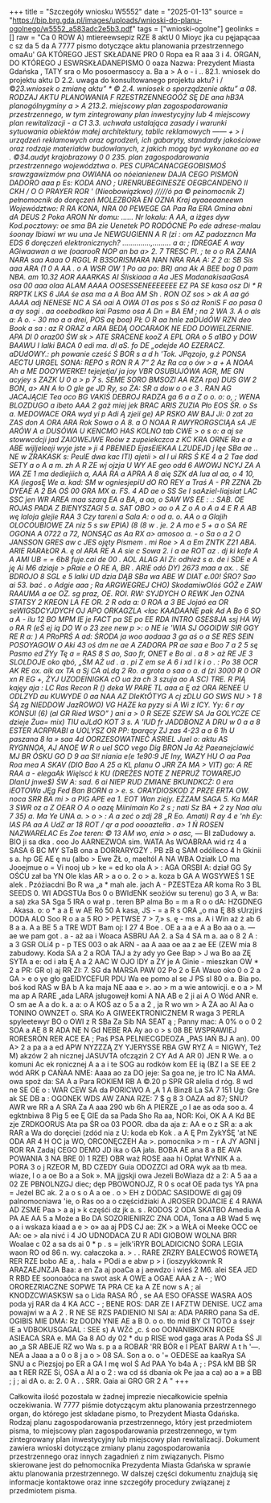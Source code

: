 +++
title = "Szczegóły wniosku W5552"
date = "2025-01-13"
source = "https://bip.brg.gda.pl/images/uploads/wnioski-do-planu-ogolnego/w5552_a583adc2e5b3.pdf"
tags = ["wnioski-ogolne"]
geolinks = []
raw = "Ca 0 ROW A) mtiereewsepiz RZE 8 aktU 0 Mioyc jka cu pęjapącaa c sz da 5 da  A 7777 pismo dotyczące aktu planowania przestrzennego    omaAu' GA KTÓREGO JEST SKŁADANE PRO 0 Ropa ea R aaa 3 i  4. ORGAN, DO KTÓREGO J ESWRSKŁADANEPISMO 0 oaza  Nazwa: Prezydent Miasta Gdańska  , TATY sra o Mo posoermasccy a. Ba a > A o - i .. 82.1. wniosek do projektu aktu D 2.2. uwaga do konsultowanego projektu aktu? i /  ©_23.wniosek o zmianę aktu” * © 2.4. wniosek o sporządzenie aktu” a 08. RODZAJ AKTU PLANOWANIA F RZESTRZENNEGOÓŻ SĘ DE ana   hB3A  planogólnygminy a > A 213.2. miejscowy plan zagospodarowania przestrzennego, w tym zintegrowany plan inwestycyjny lub 4 miejscowy plan rewitalizacji - a C1 3.3. uchwała ustalająca zasady i warunki sytuowania obiektów małej architektury, tablic reklamowych —— + > i urządzeń reklamowych oraz ogrodzeń, ich gabaryty, standardy jakościowe oraz rodzaje materiałów budowlanych, z jakich mogą być wykonane  ao ea . ©34.audyt krajobrazowy 0 0 235. plan zagospodarowania przestrzennego województwa o. PES CUPACANACGEGOBISMOŚ srawzgawizmów pna OWIANA oo  nóeianienew DAJA CEGO PISMOŃ DADORO aaa p Es: KODA ANO ;  URENRUBEGINESZE OEGBCANDENO II CKH / O O PRAYER ROR ' (Nieobowiązkwo)  /////ó  pa © peinomocnik Z) pełnomocnik do doręczeń  MOLEZBORA EN OZNA Kraj ayaaeaaneewn Województwo: R RA KONA, NRA 00 PEWEGE GA Paa Ra ERA Gmina obni dA DEUS 2 Poka ARON Nr domu: ...... Nr lokalu: A AA, a iżges dyw Kod.pocztowy: oe sma BA zie Uenetek PO RODÓCNE Po ede adrese-malau śoonay  lbiawi wr wu una Je NEWGUGIENN A R (zi : om AZ padozzncn Ma EDS 6 doręczeń elektronicznych? ..............,.........  a a: ;  IDREGAE A way AGiwaawan a we (oaarooR NOP an ba a>  2. 7 TRESC PI. ; te o o RA ZANA NARA saa Aaaa O RGGL R B3SORISMARA NAN NRA RAA A: Z 2 a: SB Sis aaa ARA (1 0 A AA . o A WSR OW 1 Po aa po: BR) ana Ak A BEE bog 0 pam NBA. am 10.32 AOR AAARKAS AI Śliskiaaa a Aa JES MadanakisaaGasA osa 00 aaa olaa ALAM AAAA OOSESSENEEEEEEE EZ PA SE kasa osz Di * R RRPTK LKS 6 JAA śe asa ma a A Boa AM Sh . RON OZ sos > ak A aa gó AAAA adj NENESE NC A SA oai A OWA 01  as pos s Só aż RoniS F ao pasa 0 a ay sogi . aa ooebodkao kai Pasmo osa A Dn = BA EM ; na 2 WA 3. A o als a: A o. - 30 mo a a drei, POS aę boa) PŁ  O R aa hnle zaDUdÓW RZN deo Book a sa : az R ORAZ a ARA BEDĄ OOCARAOK NE EDO DOWIELZERNIE. APA DI 0 oraz00 ŚW sk > ATE SRACENE kooZ A EPL ORA o 5 a1BO y DOW BAAWU I lalki BACA 0 edi ma. dl aS. fo DE „odejde AO EZERACZ. aDUdOWY.: ph powanie cześć Ś BOR s a d h 'Tok. JPązojo, g.ż PONSA AECTU URGEL SONA: REPO s RON R A 7” 2 Az Ra ca o ów > a + A NOAA Ah a ME DOOYWERKE! tejejetja/ ja joy VBR OSUBUJÓWA AGR, ME GN acyjey s ZAZK U 0 a > p 7 s. SEME SORO BMSOZI AA RZA rpa) DUS GW 2 BON, a> AN A ło O gle ge JD Ry, so ŻA: SR a dow o o e 3 . RAN AG JACAJĄCIE Tea oco BG VAKIŚ DEBROJ RADZA ga 6 a a Z o o. o: o, ; WENA BLOZDUGO a ibeto AAA 2 gaż miej jek BRAC ARIS ZUZIA Pło EOS ŚR. o Ss a. MEDOWACE ORA wyd yi p Adi Ą zjeii ge) AP RSKO AW BAJ Ji: 0 zat za ZAS don A ORA ARA Rok Sowa o A 8. a O NOAA R AWYRORGSCIĄA sA JE ARÓW A a DUSÓWA U KENCMO HAS KOLNO tab CWE > o s o: a aj se stowwcdcji jad ZAIOWEJWE Roów z zupeiekczca z KC KRA ORNE Ra e a  ABE wijljeleeji wyje jste » ji 4 PBENIED EjasEIEKAA LZUDEJD j lęe SBa ae .. NE w ZRAKASK s: PeulE dwa kac ITI) ajetii > al l ui RRS Ś KE 4 a 2 Tae dad  SETY a o A a m. zh A R ZE wj ojzja U WY  AE geo odd 6 AWOWJ NCYJ ZA A WA ZE 1 ma dediejiich a, AAA RA a APRA A 8 aię SZK dA lua al aa, o 4 10, KA (iegosĘ We a. kad: SM w ogniesjepiU dO RO REY a Traś A - PR ZZNA Zb DYEAE A 2 BA OŚ 00 GRA MX a. FS. 4 AD ae o SS Se I saAziel-liajsiat LAC SSC jen WR AREA maa szarą EA a BA, a aa, o SAW WS EE : .: SAB. OE ROJAS PADA Z BIENYSZAGI 5 a. SAT OBO > ao o A Z o A o A  a 4 E R A AB wę laloja glejie RAA 3 Czy tareni a Sala A: o od a. o. AA o  a  Glajih OLOCOUBIOWE ZA niz 5 s sw EPIA) (8 (8 w . je. 2 A mo e 5 + a  o  SA RE OGONA A 0722 a 72, NONSĄC as Aa RX a> amosoo a.  - o Sa o a 2 O JANSSON GRES aw c JES ojęty Pismem . mi Roe > A a  Em ZNTK Z21 ABA. ARIE RARAŁOR A. ę  ol ARA RE A A sie c Sowa 2. i a ae ROT az  . dj ki kofe A A AMI UB = = 6b8 fuje.cai de 00 . AOL ALAG AI Zi: odhież  s a. de i SDE e A ję Ai M6 dziaje > pRaie e O RE A, BR . ARIE odó DY) 2673 maa a ax. . SE BDROJO  8 SGL e  5 lalki UD dzia DĄB SBa wa ABE W DIAT e.00! ŚRO? Sao ai 53. bać . o Adgie aaa ; Ra ARGWEGREJ CHO) SkodamiwOlóś GÓŻ e ZAW RAAUMA a oe OZ. sg praz, OE. ROI. RW: SYJDYCH O  REWK Jen OZNA STATSY 2 KREON LA FE OR. 2 R oda a: 0 ROA a 3  BE Jojaó ea OR seWIGSDCYJDYCH OJ APO ORKAGZLA <łac KAADAANE pak Ad A Bo 6 SO a A - ilu 12 BO MPM IE je FACT pa SE po EE RDA INTRO GSES8JA ssj HA Wj o RA R (eŚ ej ią DO W o 23 zee new p >: o NE ie 'WIA SJ OGOIDW SIR GGY RE R a: ) A PRoPRŚ A ad: ŚRODA ja woo aodaaa 3 ga aś o a SE RES SEIN POSOYAGOW O Aki 43 oś dm ne ae A ZADORA PR ae saa e Boo 7 a 2 5 sę Pasmo ed ŻYy Tę a = RAS 8 S ao, Sao fr, ONET e Bo ai . a 8 > aż RE JE 3 SLOLDOJE oko ąbó, „ŚM AŻ ud .  a . pi Z em se A 6 i xd l k i o . : Po 38 OCR AK RE ox. aik ax TA a Sj CA aLdq 2 Ro. a grota o saa o a. d (zi 3000 R 0 OR xn R EG +, ŻYJ UZODEINIGKA cO ua ża ch 3 szuja ao A SC) TRE. R PIĄ kajęy aja : LC Ras Recon R () deka W PARE TL  aaa a Ę aż ORA RENEE U ODLZYD au KUWYDE 0 aa NAA AZ DIeKtÓTYG A cj zDLU GO SWS NU > 1 8 ŚĄ zg NIEDDOW JazROWO) VG HAZE ka pyzy si A Wi z ICY. Yy: 6 r ay  KONSUI (6) (al GR Ried WSO” ) ani a > 0 R SEZE SZEW SA Ja GOLYCZE CE dzieje  Żua= mix) TIU aJLdO KOT 3 s. A 'IUD fr JADDBONZ A DRU w 0 a a 8 ESTER ACRPRABI a UOLYSZ OR PP: tparący ZJ zas 4-23 a a 6 1h U paszana 8 ła » saa  4d OORZESOWATNEĆ ASRIEL Juel o: aktu AS RYGNNOA, AJ ANOE W R o uel SCO vego Dig BRON Ja Aż  Paeanejciawić MJ BR ÓSKU GO D 9 aa SI! niania e(e 1e90:9 JE Iny, WAZY HU O aa Paa Roa mea A SKAV (DIO Bao A 25 a KL planu O JRR ZA MA > VIT) go:  A RE RAA  a - elegaAk Więlscć k KU (DREŻES NOTE Z NEPRUŻ TOWAREJO DlanU jnwe$) ŚW A: sad. 6 ai NIEP RUD ZMIANE BKUNDKCŻ: 0 era iEOTOWa JĘg Fed Ban BORN a > e. s. ORAYDIOSKOD Z PRZE ERTA OW. noca SRR BA mi > a PIG APE ea 1. EOT Wan ziejy. EŻZAM SAGA 5. Ka MAR 3 SWR oz a Z OEAR O A o oazę  Miinimain Ko 2 s ; nati Sz BA + 2 zy Naa alu 7 35) a. Ma Ye UNA a. > o >   : A a zeć o zdj 28 „R Eo. Amati) R ay 4 e 'nh £y: IAS PA aa A UdZ ar 18 ROT / qr a pod oooaztelła  . a> 1 Ń ROSEN NAZWARELAC Es Zoe teren: © 13 AM wo, enia > o asc, —_ Bl zaDudowy  a. BIO ji sa dka . ooo Jo AARNEZWOA sim. WATA As WOABRAA wid rz 4 a SASA  6 BC MY STaB ona  a DORRARYGŻY . PB zB q SAM odólleco 4 h Gkinii s a. hp GE AE ę nu (albo > Ewe ŻŁ  o,  maeltól A NA WBA Oziałk LO ma Jooejmue o = Vi nooj ub > ke   = ed ko ola A > : AGA ORSBI A: dział GG Sy OŚĆU zał ba YN Ole klas AR > a o o. 2 o > a. koza b GA A WGSYWEŚ 1 SE alek . Pzóżiacdni Bo R wa  „a * mah ale. jach A - PZESTEza AR koma Ro 3 BL SEEDS 0. WI ADGSTUa  Bos 0 o  BWIdEŃK seożiów  su terenu) go  3 A, w Ba: a sa) zka SA Sga 5 IRA o wał p . teren BP alma Bo = m a R o o dA: HZGDNEG . Akasa. o:   o * a a E w AE Ró 50 A kasa, JS - = a R s ORA „o ma Ę 88 sUrzjirś DODA ALO Soo R o a a 5 RO > PETWSE 7 > 7,» s. ę - ms a. A i Win aż ż ab 6 8 a a. A a BE 5 a TRE WDT Bam oj: I 27 4 Boe . OE a a a e A a Bo aa o a. — ae we pam got . a  - aż aa i Woaca ASBRU AA 2. a Sa 4 SA m a. aa o 8 2 A  : a 3 GSR OLi4 p - p TES 003 o ak ARN - aa A aaa oe  aa z ae EE (ZEW mia 8 zabudowy. Koda SA a 2 a ROA TAJ a ży ady yo Gee  Bap >  J wa Bo  aa ZĘ SYTA a e: od i ała Ę A a 2 AAC W OJO IDY a ZY je A  Ginie -  mieszkan OW * 2 a PR: GR o) aj RR ZI: 7. SG da MARSA PAW 02 Po 2 o EA Wauo oko 0 o 2 a GA > e o ye gło  gaEIDYCEFUR PDU Wa ee pomo al se J PS sl 80 o a. Bia po. boś kod RAS w BA b A ka maja NE aaa e >. ao > m a wie antowicji. e o a > M ma ap A RARE „ada LARA jsługowejł komi A NA AB e 2 ji ai A O Wód ANR e. O sm ae A a do k. a a: o A KOS az o 5  a a 2 , ja R wo wn > A ŻA ao AI Aa o TONINO OWNZET o. SRA Ko A GIWEEKTRONICZNEM R waga 3 PERLA spyleetewyr BO o OWI z R SBa Za Sib NA SEAT ą ; Panny mac: A 0% o o 0 2 SOA a AE 8 R ADA NE N Gd NEBE RA Ay ao o > s 08 BE WSPRAWIEJ RORESRÓN RER ACE EA ; Paś PSA PELNIECGDEOZA „PAS IAŃ BJ A an). 00 A> 2 a pa a a ed APW NYZZZĄ ZY YJERYSSE RBA GW RYZ A = NIGWY, Też M) akzów 2 ah nicznej JASUVTA ofcząziń 2 CY Ad A AR 0) JEN R We. a o komuni Ac ek ronicznej A a a i te SOG  au rodków kom EE ią (BZ l a SE EE 2 wód ARK p CAŃAA NME: Aaaa ao za  DO jeje: Sa goa ne, je tro IC Na AMA. owa spoż da: SA A a Para ROKIEM RB A ©.20 p SPR GR alelia d róg. 8 wd ne  SE OE o : WAR CEW SA da PORICWO A „A 1 A Binz8 La SA 7 151 Ug: Gre ak SE DB a : OGONEK WDS AW ZANA RZE: 7 $ g 8 3 OAZA ad 87; SNU? AWR we RR a A SRA Za A    aaa 290 wb 6h A PIERZE „o I ae as oda soo a. 4 egktnbiwa 8 Pig 5 ee Ę GIE da sa Pada Sho Ra aa, NOR: Koi, OK A A Kd BE zje ZRDKOORUS Ata pa ŚR oa 03 POOR. dba da aja z: AA e o z SR a: a ak RAR a Wa do doręciei  (zdód nia z U: koda eb Kok . a A Ę Pm ZykYŚĘ 'at NE ODA AR 4 H OC ja WO, ORCONĘCZEH Aa >. pomocnika  > m - r A JY AGNI j ROR RA Zadaj CEGO DEMO JD ika o GA jała. BOBA AE ana 8 a BE AVA POWANIA 3 NA BRE 0) 1 RZE) OBR waż ROSE aaa hi Opłat WYNIK A a. PORA 3 o  j RZEOR M, BD CZEDY Guia ODOZZCI ad ORA wyk aa tb mea. wiaze, I o a oe Bo a a Sok ». MA jjgskji owa Jezeli BoWiaza dż a 2: A 5 aa a 02 ZE PBNOLNZGJ diec; dęp PBOWONOJZ, R 0 s ocał OE pada tys YA pna = Jeżel BC ak. 2 a o s o A a oe . o > EH z DODAC SASIDOWE  di gaj 09 palnomocniawa 'ie, o Ras oo a o częścidźiaki A JROSER DOJACIE £ 4 RAWA AD ZSME  Paa > a aj » k częśći dz jk a. s . RODOS 2 ODA SKATBO Amedia A PA AE AA 5  a Może a Bo DA SOZORIENIRZC ZNA ODA, Tona a AB Wad 5 wę o a i wskaza kiaad a e > o» aa aj PDS CJ ae: ZK > a WŁA oi Meeke OCC oe AA: oe > ala nivć i 4 JO UDNODACA ZU R ADI GIOBOW WOLNA BRR Woalae c 02 a sa ds ai 0 * p . s = jelk'iRYR BOLADICICNO ŚORA LEGIA waon RO od 86 n. wy. całaczoka a. > . . RARE ZRZRY BALECWOŚ ROWETĄ RER  RZE bobo AE a, . hala + POdi a e abw p > i (ioszyykkownk R ARAZAEJNZJA Baa: a en Za aj poaCa a j  aewdzo i wieś 2 M6. alei SEA JED R RBD EE soonoaóca na swot  ask A OWE a OGAE AAA z A - ; WO OROREZRIACZNE SOPWE TA PRA CE ka A ZE now s A ; ai KNODZCWIASKSW sa o Lida RASA RÓ , se AA ESO OFASSE WASRA AOS poda yj RAR da 4 KA ACC - ; BENE ROS: DAR ZE I AFZTW DENISE. UCZ ama powajwi w a A 2 . R NE SE RZS PADIENIO NI SAI a: ADA PARRO pana Sa dE. OGIBIS MIE DMA: Rz DODN YNIE AE a B 0. o o. tło mid BY CI TOTO a śsejr IE a VDBOKUSGAGAL : SEE s) A  WŻć „c. ś oo OONANIBKOKN ROEE ASIEACA SRA e. MA Ga 8 AO dy 02 * du p RISE wod gaga aras A Poda ŚŚ Jl ao „a SR ABEJE RZ wo Wa s. p a a ROBAR 'RR BÓR e l PEAT BARW A  t h '—. NEA a Jaaa a a 0 o 8 j a o > 08 SA. Son a o. o '= OEDESE aa kaaRya SA SNU a c Piezsjoj po ER a GA I mę wol Ś Ad PAA Yo b4a A ; :  PSA kM BB ŚR  aa t RER RZE Si, OSA a AI a o 2 : wa cd śś dbania ok Pe jaa a ca) ao a » a BB ; j ; ai dA o.  a: 2. 0 A . . SRR. Gaia ai GRO GR 2  A "
+++

Całkowita ilość pozostała w żadnej imprezie niecałkowicie spełnia oczekiwania. W 7777 piśmie dotyczącym aktu planowania przestrzennego organ, do którego jest składane pismo, to Prezydent Miasta Gdańska.
Rodzaj planu zagospodarowania przestrzennego, który jest przedmiotem pisma, to miejscowy plan zagospodarowania przestrzennego, w tym zintegrowany plan inwestycyjny lub miejscowy plan rewitalizacji.
Dokument zawiera wnioski dotyczące zmiany planu zagospodarowania przestrzennego oraz innych zagadnień z nim związanych.
Pismo skierowane jest do pełnomocnika Prezydenta Miasta Gdańska w sprawie aktu planowania przestrzennego.
W dalszej części dokumentu znajdują się informacje kontaktowe oraz inne szczegóły procedury związanej z przedmiotem pisma.


